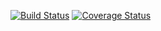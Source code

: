 [![Build Status](https://travis-ci.org/Willianvdv/l4y4r.png)](https://travis-ci.org/Willianvdv/l4y4r)
[![Coverage Status](https://coveralls.io/repos/Willianvdv/personal/badge.png?branch=master)](https://coveralls.io/r/Willianvdv/personal?branch=master)